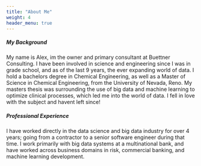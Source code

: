 ```yaml
---
title: "About Me"
weight: 4
header_menu: true
---
```


<!-- ![Jane Doe](images/happy-ethnic-woman-sitting-at-table-with-laptop-3769021.jpg) -->

##### My Background

My name is Alex, im the owner and primary consultant at Buettner Consulting. I have been involved in science and engineering since I was in grade school, and as of the last 9 years, the ever expanding world of data. I hold a bachelors degree in Chemical Engineering, as well as a Master of Science in Chemical Engineering, from the University of Nevada, Reno. My masters thesis was surrounding the use of big data and machine learning to optimize clinical processes, which led me into the world of data. I fell in love with the subject and havent left since!


##### Professional Experience
<!-- 


###### Education
Bachelors of Chemical Engineering - University of Nevada, Reno - 2016

Master of Science in Chemical Engineering - University of Nevada, Reno - 2018

###### Work
Big Data Developer at Everis - Birmingham, AL - 2019-2020

Senior Systems Programmer at BBVA USA - Birmingham, AL - 2020-Present

 -->

I have worked directly in the data science and big data industry for over 4 years; going from a contractor to a senior software engineer during that time. I work primarily with big data systems at a multinational bank, and have worked across business domains in risk, commercial banking, and machine learning development. 
